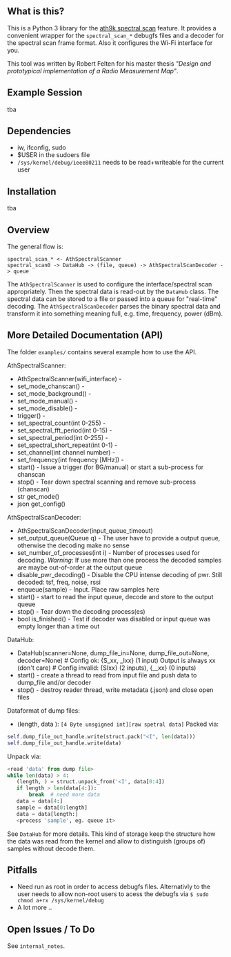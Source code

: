 
## What is this? 

This is a Python 3 library for the [ath9k spectral scan](https://wireless.wiki.kernel.org/en/users/drivers/ath9k/spectral_scan)
feature. It provides a convenient wrapper for the ```spectral_scan_*``` debugfs files and a decoder for the spectral
scan frame format. Also it configures the Wi-Fi interface for you.

This tool was written by Robert Felten for his master thesis _"Design and prototypical implementation of a Radio
Measurement Map"_.

## Example Session
 
tba


## Dependencies

 * iw, ifconfig, sudo
 * $USER in the sudoers file
 * ```/sys/kernel/debug/ieee80211``` needs to be read+writeable for the current user
  

## Installation

tba

## Overview

<architecture image here>

The general flow is:
```
spectral_scan_* <- AthSpectralScanner
spectral_scan0 -> DataHub -> (file, queue) -> AthSpectralScanDecoder -> queue
```
The ```AthSpectralScanner``` is used to configure the interface/spectral scan appropriately.
Then the spectral data is read-out by the ```DataHub``` class. The spectral data can be stored to a file 
or passed into a queue for "real-time" decoding. The ```AthSpectralScanDecoder``` parses the binary spectral 
data and transform it into something meaning full, e.g. time, frequency, power (dBm).


## More Detailed Documentation (API)

The folder ```examples/``` contains several example how to use the API.

AthSpectralScanner:
 
 * AthSpectralScanner(wifi_interface) -
 * set_mode_chanscan() -
 * set_mode_background() -
 * set_mode_manual() -
 * set_mode_disable() -
 * trigger() -
 * set_spectral_count(int 0-255) -
 * set_spectral_fft_period(int 0-15) -
 * set_spectral_period(int 0-255) -
 * set_spectral_short_repeat(int 0-1) - 
 * set_channel(int channel number) -
 * set_frequency(int frequency [MHz]) -
 * start() - Issue a trigger (for BG/manual) or start a sub-process for chanscan
 * stop() - Tear down spectral scanning and remove sub-process (chanscan)
 * str get_mode()
 * json get_config()

AthSpectralScanDecoder:
 * AthSpectralScanDecoder(input_queue_timeout)
 * set_output_queue(Queue q) - The user have to provide a output queue, otherwise the decoding make no sense
 * set_number_of_processes(int i) - Number of processes used for decoding.
 _Warning_: If use more than one process the decoded samples are maybe out-of-order at the output queue
 * disable_pwr_decoding() - Disable the CPU intense decoding of pwr. Still decoded: tsf, freq, noise, rssi
 * enqueue(sample) - Input. Place raw samples here
 * start() - start to read the input queue, decode and store to the output queue
 * stop() - Tear down the decoding process(es)
 * bool is_finished() - Test if decoder was disabled or input queue was empty longer than a time out

DataHub:
 * DataHub(scanner=None, dump_file_in=None, dump_file_out=None, decoder=None)
        # Config ok: {S_xx, _Ixx} (1 input) Output is always xx (don't care)
        # Config invalid: {SIxx} (2 inputs), {__xx} (0 inputs)
 * start() - create a thread to read from input file and push data to dump_file and/or decoder
 * stop() - destroy reader thread, write metadata (.json) and close open files


Dataformat of dump files:
 * (length, data ): ```[4 Byte unsgigned int][raw spetral data]``` Packed via:
  ```python
self.dump_file_out_handle.write(struct.pack("<I", len(data)))
self.dump_file_out_handle.write(data) 
 ```
 Unpack via:
 ```python
<read 'data' from dump file>
while len(data) > 4:
    (length, ) = struct.unpack_from('<I', data[0:4])
    if length > len(data[4:]):
        break  # need more data
    data = data[4:]
    sample = data[0:length]
    data = data[length:]
    <process 'sample', eg. queue it>
```
See ```DataHub``` for more details.
This kind of storage keep the structure how the data was read from the kernel and allow
to distinguish (groups of) samples without decode them.
  
## Pitfalls

 * Need run as root in order to access debugfs files. Alternativly to the user needs to allow non-root
 users to acess the debugfs via ```$ sudo chmod a+rx /sys/kernel/debug```
 * A lot more ..

## Open Issues / To Do

See ```internal_notes```.